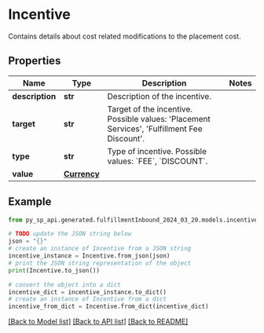 # Incentive

Contains details about cost related modifications to the placement cost.

## Properties

Name | Type | Description | Notes
------------ | ------------- | ------------- | -------------
**description** | **str** | Description of the incentive. | 
**target** | **str** | Target of the incentive. Possible values: &#39;Placement Services&#39;, &#39;Fulfillment Fee Discount&#39;. | 
**type** | **str** | Type of incentive. Possible values: &#x60;FEE&#x60;, &#x60;DISCOUNT&#x60;. | 
**value** | [**Currency**](Currency.md) |  | 

## Example

```python
from py_sp_api.generated.fulfillmentInbound_2024_03_20.models.incentive import Incentive

# TODO update the JSON string below
json = "{}"
# create an instance of Incentive from a JSON string
incentive_instance = Incentive.from_json(json)
# print the JSON string representation of the object
print(Incentive.to_json())

# convert the object into a dict
incentive_dict = incentive_instance.to_dict()
# create an instance of Incentive from a dict
incentive_from_dict = Incentive.from_dict(incentive_dict)
```
[[Back to Model list]](../README.md#documentation-for-models) [[Back to API list]](../README.md#documentation-for-api-endpoints) [[Back to README]](../README.md)


